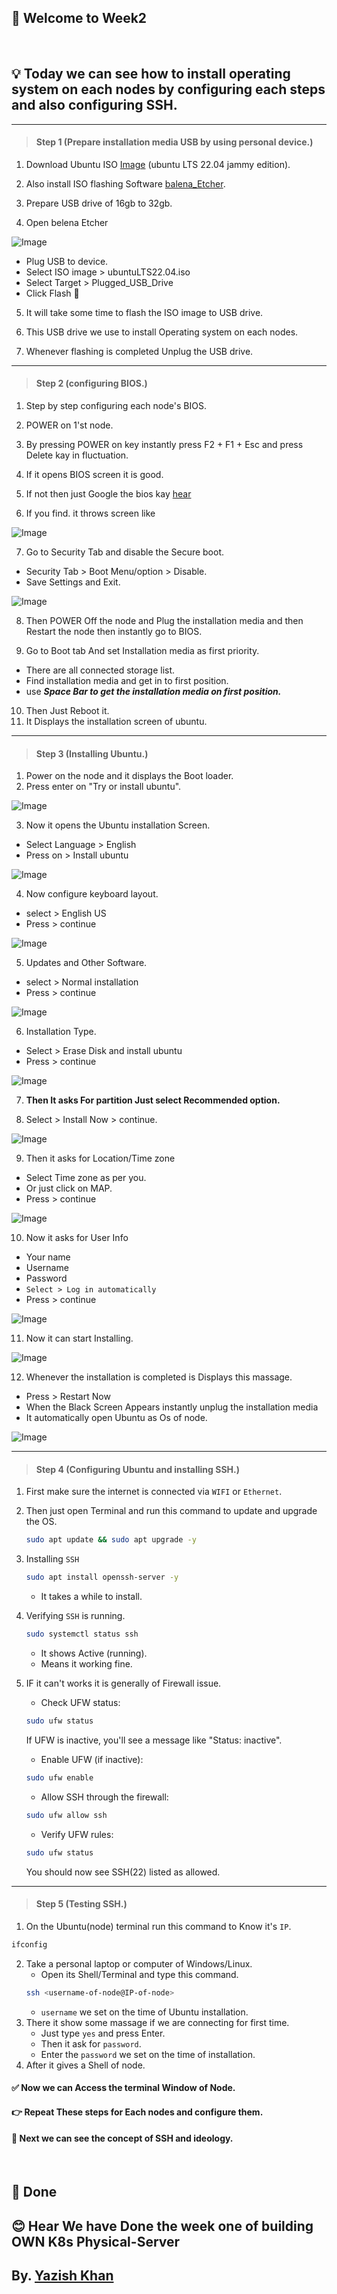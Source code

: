 ## 🚀 Welcome to Week2 
<br>

## 💡 Today we can see how to install operating system on each nodes by configuring each steps and also configuring SSH.

----
> #### Step 1 (Prepare installation media USB by using personal device.)
 1. Download Ubuntu ISO [Image](https://releases.ubuntu.com/jammy/) (ubuntu LTS 22.04 jammy edition).

 2. Also install ISO flashing Software [balena_Etcher](https://etcher.balena.io/).
 
  3. Prepare USB drive of 16gb to 32gb.

  4. Open belena Etcher 
  
  ![Image](https://github.com/user-attachments/assets/78df882e-c7f4-4b9b-a907-2aa5a00ac5c6) 

   - Plug USB to device.
   - Select ISO image > ubuntuLTS22.04.iso
   - Select Target > Plugged_USB_Drive
   - Click Flash 🚀

   5. It will take some time to flash the ISO image to USB drive.

   6. This USB drive we use to install Operating system on each nodes.

   7. Whenever flashing is completed Unplug the USB drive.
   
----
   > #### Step 2 (configuring BIOS.)
   1. Step by step configuring each node's BIOS.
   2. POWER on 1'st node.
   3. By pressing POWER on key instantly press F2 + F1 + Esc and press Delete kay in fluctuation.
   4. If it opens BIOS screen it is good.
   5. If not then just Google the bios kay [hear](https://techofide.com/blogs/boot-menu-option-keys-for-all-computers-and-laptops-updated-list-2021-techofide/)
   
   6. If you find. it throws screen like 

   ![Image](https://github.com/user-attachments/assets/ca540436-f3ab-4b02-8355-113285c664ac)

   
   7. Go to Security Tab and disable the Secure boot.
   - Security Tab > Boot Menu/option > Disable.
   - Save Settings and Exit.

   ![Image](https://github.com/user-attachments/assets/fccd4b0b-ed57-4c09-877c-555a319138a2)
   
   
   8. Then POWER Off the node and Plug the installation media and then Restart the node then instantly go to BIOS. 

   9. Go to Boot tab And set Installation media as first priority. 
   - There are all connected storage list.
   - Find installation media and get in to first position.
   - use ***Space Bar to get the installation media on first position.***
   10. Then Just Reboot it. 
   11. It Displays the installation screen of ubuntu.

----
   > #### Step 3 (Installing Ubuntu.)
   1. Power on the node and it displays the Boot loader.
   2. Press enter on "Try or install ubuntu".

   ![Image](https://github.com/user-attachments/assets/a90d1588-a3f0-460d-b726-e083383c0933)


   3. Now it opens the Ubuntu installation Screen.
   - Select Language > English
   - Press on > Install ubuntu

   ![Image](https://github.com/user-attachments/assets/bd0e670f-6972-4fd1-af18-fa26e7d398c8)

   4. Now configure keyboard layout.
   - select > English US
   - Press > continue 

   ![Image](https://github.com/user-attachments/assets/190af531-2404-4ffb-9573-8eb5955a97d0)

   5. Updates and Other Software.
   - select > Normal installation 
   - Press > continue 

   ![Image](https://github.com/user-attachments/assets/be072e38-fda7-4f8b-b1bc-9f258256a6b8)

   6. Installation Type.
   - Select > Erase Disk and install ubuntu 
   - Press > continue 

   ![Image](https://github.com/user-attachments/assets/be072e38-fda7-4f8b-b1bc-9f258256a6b8)

   7. **Then It asks For partition Just select Recommended option.** 

   8. Select > Install Now > continue.

   ![Image](https://github.com/user-attachments/assets/3c4e0e89-4065-4810-b16d-70dd0adb25f7)


   9. Then it asks for Location/Time zone 

   - Select Time zone as per you.
   - Or just click on MAP.
   - Press > continue

   ![Image](https://github.com/user-attachments/assets/91c1495b-7ce2-4cfd-9013-998ccb65d4f4)

   10. Now it asks for User Info
   - Your name 
   - Username
   - Password
   - `Select > Log in automatically`
   - Press > continue 

   ![Image](https://github.com/user-attachments/assets/be4ec44e-c917-4ce4-aad7-18cefc2f6ca4)

   11. Now it can start Installing.

   ![Image](https://github.com/user-attachments/assets/e26494f3-4eb2-4d4e-b2f0-888585108cf2)

   12. Whenever the installation is completed is Displays this massage.
   - Press > Restart Now 
   - When the Black Screen Appears instantly unplug the installation media 
   - It automatically open Ubuntu as Os of node.

   ![Image](https://github.com/user-attachments/assets/8301aa6e-56d3-4b52-be35-d1246584dcb1)

----
   > #### Step 4 (Configuring Ubuntu and installing SSH.)
   1. First make sure the internet is connected via `WIFI` or `Ethernet`.
   2. Then just open Terminal and run this command to update and upgrade the OS.
        ````bash
        sudo apt update && sudo apt upgrade -y
        ````
   3. Installing `SSH`
        ````bash
        sudo apt install openssh-server -y
        ````
        - It takes a while to install.
   4. Verifying `SSH` is running.

        ````bash
        sudo systemctl status ssh
        ````
        - It shows Active (running).
        - Means it working fine.
   5. IF it can't works it is generally of Firewall issue.

        - Check UFW status:
        ````bash
        sudo ufw status
        ````
        If UFW is inactive, you'll see a message like "Status: inactive".

        - Enable UFW (if inactive):
        ````bash
        sudo ufw enable
        ````
        - Allow SSH through the firewall:
        ````bash
        sudo ufw allow ssh
        ````
        - Verify UFW rules:
        ````bash
        sudo ufw status
        ````
        You should now see SSH(22) listed as allowed. 
----
> #### Step 5 (Testing SSH.)
1. On the Ubuntu(node) terminal run this command to Know it's `IP`.
````bash
ifconfig
````
2. Take a personal laptop or computer of Windows/Linux.
    - Open its Shell/Terminal and type this command.
    ````bash
    ssh <username-of-node@IP-of-node>
    ````
    - `username` we set on the time of Ubuntu installation.
3. There it show some massage if we are connecting for first time.
    - Just type `yes` and press Enter.
    - Then it ask for `password`.
    - Enter the `password` we set on the time of installation.
4. After it gives a Shell of node.

#### ✅ Now we can Access the terminal Window of Node.
#### 👉 Repeat These steps for Each nodes and configure them.
#### 🧭 Next we can see the concept of SSH and ideology.
</br>

## 🥳 Done
## 😊 Hear We have Done the week one of building OWN K8s Physical-Server 

## By. [Yazish Khan](https://www.linkedin.com/in/yazish-khan-3634752b7?utm_source=share&utm_campaign=share_via&utm_content=profile&utm_medium=android_app)
